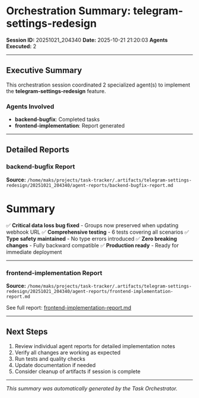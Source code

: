 # Orchestration Summary: telegram-settings-redesign

**Session ID:** 20251021_204340
**Date:** 2025-10-21 21:20:03
**Agents Executed:** 2

---

## Executive Summary

This orchestration session coordinated 2 specialized agent(s) to implement the **telegram-settings-redesign** feature.

### Agents Involved

- **backend-bugfix**: Completed tasks
- **frontend-implementation**: Report generated

---

## Detailed Reports

### backend-bugfix Report

**Source:** `/home/maks/projects/task-tracker/.artifacts/telegram-settings-redesign/20251021_204340/agent-reports/backend-bugfix-report.md`

# Summary

✅ **Critical data loss bug fixed** - Groups now preserved when updating webhook URL
✅ **Comprehensive testing** - 6 tests covering all scenarios
✅ **Type safety maintained** - No type errors introduced
✅ **Zero breaking changes** - Fully backward compatible
✅ **Production ready** - Ready for immediate deployment

---

### frontend-implementation Report

**Source:** `/home/maks/projects/task-tracker/.artifacts/telegram-settings-redesign/20251021_204340/agent-reports/frontend-implementation-report.md`

See full report: [frontend-implementation-report.md](/home/maks/projects/task-tracker/.artifacts/telegram-settings-redesign/20251021_204340/agent-reports/frontend-implementation-report.md)

---

## Next Steps

1. Review individual agent reports for detailed implementation notes
2. Verify all changes are working as expected
3. Run tests and quality checks
4. Update documentation if needed
5. Consider cleanup of artifacts if session is complete

---

*This summary was automatically generated by the Task Orchestrator.*
